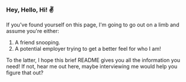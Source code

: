 ### Hey, Hello, Hi! ✌

If you've found yourself on this page, I'm going to go out on a limb and assume you're either:

1. A friend snooping.
2. A potential employer trying to get a better feel for who I am!

To the latter, I hope this brief README gives you all the information you need! If not, hear me out here, maybe interviewing me would help you figure that out?

<!--
**MykeNuLeng/MykeNuLeng** is a ✨ _special_ ✨ repository because its `README.md` (this file) appears on your GitHub profile.

Here are some ideas to get you started:

- 🔭 I’m currently working on ...
- 🌱 I’m currently learning ...
- 👯 I’m looking to collaborate on ...
- 🤔 I’m looking for help with ...
- 💬 Ask me about ...
- 📫 How to reach me: ...
- 😄 Pronouns: ...
- ⚡ Fun fact: ...
-->
